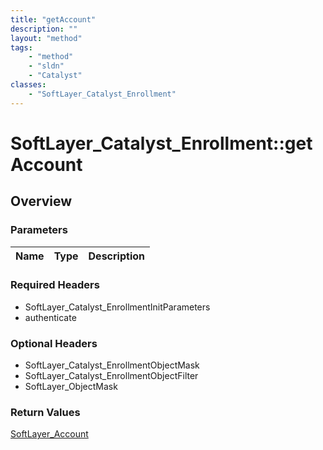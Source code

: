 ```yaml
---
title: "getAccount"
description: ""
layout: "method"
tags:
    - "method"
    - "sldn"
    - "Catalyst"
classes:
    - "SoftLayer_Catalyst_Enrollment"
---
```

# SoftLayer_Catalyst_Enrollment::getAccount
## Overview 


### Parameters 
|Name | Type | Description |
| --- | --- | --- |


### Required Headers
* SoftLayer_Catalyst_EnrollmentInitParameters
* authenticate

### Optional Headers
* SoftLayer_Catalyst_EnrollmentObjectMask
* SoftLayer_Catalyst_EnrollmentObjectFilter
* SoftLayer_ObjectMask

### Return Values
<a href='/reference/datatypes/SoftLayer_Account'>SoftLayer_Account </a>

